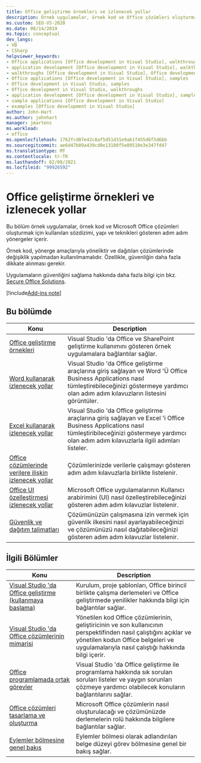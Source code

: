 ```yaml
---
title: Office geliştirme örnekleri ve izlenecek yollar
description: Örnek uygulamalar, örnek kod ve Office çözümleri oluşturmak için kullanılan söz dizimi, yapı ve teknikleri gösteren adım adım yönergeler hakkında bilgi edinin.
ms.custom: SEO-VS-2020
ms.date: 08/14/2019
ms.topic: conceptual
dev_langs:
- VB
- CSharp
helpviewer_keywords:
- Office applications [Office development in Visual Studio], walkthroughs
- application development [Office development in Visual Studio], walkthroughs
- walkthroughs [Office development in Visual Studio], Office development
- Office applications [Office development in Visual Studio], samples
- Office development in Visual Studio, samples
- Office development in Visual Studio, walkthroughs
- application development [Office development in Visual Studio], samples
- sample applications [Office development in Visual Studio]
- examples [Office development in Visual Studio]
author: John-Hart
ms.author: johnhart
manager: jmartens
ms.workload:
- office
ms.openlocfilehash: 1762fcd07e42c8af5d51d31e9ab1f455d6f5d6bb
ms.sourcegitcommit: ae6d47b09a439cd0e13180f5e89510e3e347fd47
ms.translationtype: MT
ms.contentlocale: tr-TR
ms.lasthandoff: 02/08/2021
ms.locfileid: "99926592"
---
```

# <a name="office-development-samples-and-walkthroughs"></a>Office geliştirme örnekleri ve izlenecek yollar
  Bu bölüm örnek uygulamalar, örnek kod ve Microsoft Office çözümleri oluşturmak için kullanılan sözdizimi, yapı ve teknikleri gösteren adım adım yönergeler içerir.

 Örnek kod, yönerge amaçlarıyla yöneliktir ve dağıtılan çözümlerinde değişiklik yapılmadan kullanılmamalıdır. Özellikle, güvenliğin daha fazla dikkate alınması gerekir.

 Uygulamaların güvenliğini sağlama hakkında daha fazla bilgi için bkz. [Secure Office Solutions](../vsto/securing-office-solutions.md).

[!include[Add-ins note](includes/addinsnote.md)]

## <a name="in-this-section"></a>Bu bölümde

|Konu|Description|
|-----------|-----------------|
|[Office geliştirme örnekleri](../vsto/office-development-samples.md)|Visual Studio 'da Office ve SharePoint geliştirme kullanımını gösteren örnek uygulamalara bağlantılar sağlar.|
|[Word kullanarak izlenecek yollar](../vsto/walkthroughs-using-word.md)|Visual Studio 'da Office geliştirme araçlarına giriş sağlayan ve Word 'Ü Office Business Applications nasıl tümleştirebileceğinizi göstermeye yardımcı olan adım adım kılavuzların listesini görüntüler.|
|[Excel kullanarak izlenecek yollar](../vsto/walkthroughs-using-excel.md)|Visual Studio 'da Office geliştirme araçlarına giriş sağlayan ve Excel 'i Office Business Applications nasıl tümleştiribileceğinizi göstermeye yardımcı olan adım adım kılavuzlarla ilgili adımları listeler.|
|[Office çözümlerinde verilere ilişkin izlenecek yollar](../vsto/data-in-office-solutions-walkthroughs.md)|Çözümlerinizde verilerle çalışmayı gösteren adım adım kılavuzlarla birlikte listelenir.|
|[Office UI özelleştirmesi izlenecek yollar](../vsto/office-ui-customization-walkthroughs.md)|Microsoft Office uygulamalarının Kullanıcı arabirimini (UI) nasıl özelleştirebileceğinizi gösteren adım adım kılavuzlar listelenir.|
|[Güvenlik ve dağıtım talimatları](../vsto/security-and-deployment-walkthroughs.md)|Çözümünüzün çalışmasına izin vermek için güvenlik ilkesini nasıl ayarlayabileceğinizi ve çözümünüzü nasıl dağıtabileceğinizi gösteren adım adım kılavuzlar listelenir.|

## <a name="related-sections"></a>İlgili Bölümler

|Konu|Description|
|-----------|-----------------|
|[Visual Studio 'da Office geliştirme &#40;kullanmaya başlama&#41;](../vsto/getting-started-office-development-in-visual-studio.md)|Kurulum, proje şablonları, Office birincil birlikte çalışma derlemeleri ve Office geliştirmede yenilikler hakkında bilgi için bağlantılar sağlar.|
|[Visual Studio 'da Office çözümlerinin mimarisi](../vsto/architecture-of-office-solutions-in-visual-studio.md)|Yönetilen kod Office çözümlerinin, geliştiricinin ve son kullanıcının perspektifinden nasıl çalıştığını açıklar ve yönetilen kodun Office belgeleri ve uygulamalarıyla nasıl çalıştığı hakkında bilgi içerir.|
|[Office programlamada ortak görevler](../vsto/common-tasks-in-office-programming.md)|Visual Studio 'da Office geliştirme ile programlama hakkında sık sorulan soruları listeler ve yaygın sorunları çözmeye yardımcı olabilecek konuların bağlantılarını sağlar.|
|[Office çözümleri tasarlama ve oluşturma](../vsto/designing-and-creating-office-solutions.md)|Microsoft Office çözümlerin nasıl oluşturulacağı ve çözümünüzde derlemelerin rolü hakkında bilgilere bağlantılar sağlar.|
|[Eylemler bölmesine genel bakış](../vsto/actions-pane-overview.md)|Eylemler bölmesi olarak adlandırılan belge düzeyi görev bölmesine genel bir bakış sağlar.|
